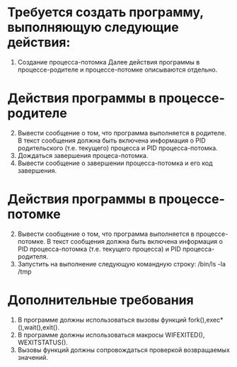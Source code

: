 
# Требуется создать программу, выполняющую следующие действия:
1. Создание процесса-потомка
Далее действия программы в процессе-родителе и процессе-потомке описываются отдельно.

# Действия программы в процессе-родителе
2. Вывести сообщение о том, что программа выполняется в родителе. В текст сообщения должна
   быть включена информация о PID родительского (т.е. текущего) процесса и PID процесса-потомка.
3. Дождаться завершения процеса-потомка.
4. Вывести сообщение о завершении процесса-потомка и его код завершения.

# Действия программы в процессе-потомке
2. Вывести сообщение о том, что программа выполняется в процессе-потомке. В текст сообщения должна
   быть включена информация о PID процесса-потомка (т.е. текущего процесса) и PID процесса-родителя.
3. Запустить на выполнение следующую командную строку:
   /bin/ls -la /tmp
   
# Дополнительные требования
1. В программе должны использоваться вызовы функций fork(),exec*(),wait(),exit().
2. В программе должны использоваться макросы WIFEXITED(), WEXITSTATUS().
3. Вызовы функций должны сопровождаться проверкой возвращаемых значений.


